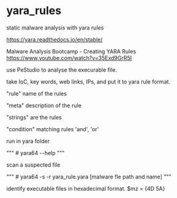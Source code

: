 # yara_rules
static malware analysis with yara rules

https://yara.readthedocs.io/en/stable/

Malware Analysis Bootcamp - Creating YARA Rules
https://www.youtube.com/watch?v=35Exd9GrR5I


use PeStudio to analyse the execurable file. 

take IoC, key words, web links, IPs, and put it to yara rule format. 

"rule" name of the rules

"meta" description of the rule

"strings" are the rules

"condition" matching rules 'and', 'or'

run in yara folder

""" # yara64 --help """

scan a suspected file

""" # yara64 -s -r yara_rule.yara [malware fle path and name] """


identify executable files in hexadecimal format.
$mz = {4D 5A}
